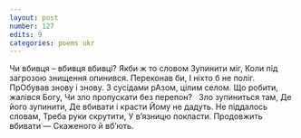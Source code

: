 ```yaml
---
layout: post
number: 127
edits: 9
categories: poems ukr
---
```


Чи вбивця – вбивця вбивці?
Якби ж то словом 
Зупинити міг,
Коли під загрозою знищення опинився.
Переконав би, 
І ніхто б не поліг.
 
ПрOбував знову і знову.
З сусідами рАзом, цілим селом.
Що робити, жалівся Богу,
Чи зло пропускати без перепон?
 
Зло зупиниться там,
Де його зупинити,
Де вбивати і красти 
Йому не дадуть.
Не піддалось словам,
Треба руки скрутити,
У в’язницю покласти.
Продовжить вбивати — 
Скаженого й вб’ють.
